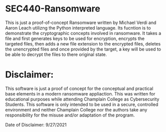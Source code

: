 # SEC440-Ransomware
This is just a proof-of-concept Ransomware written by Michael Verdi and Aaron Leach utilizng the Python interpreted language. Its fucntion is to demonstrate the cryptographic concepts involved in ransomware. It takes a file and first generates keys to be used for encryption, encrypts the targeted files, then adds a new file extension to the encrypted files, deletes the unencrypted files and once provided by the target, a key will be used to be able to decrypt the files to there original state. 



# Disclaimer:
This software is just a proof of concept for the conceptual and practical base elements in a modern ransomware appliaction. This was written for educational purposes while attending Champlain College as Cybersecurity Students. This software is only intended to be used in a secure, controlled environment and neither Champlain College nor the authors take any responsibility for the misuse and/or adaptation of the program.

Date of Disclaimer: 9/27/2021
